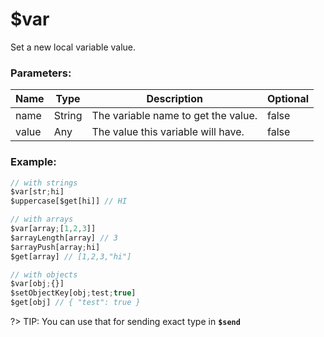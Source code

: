 # $var
Set a new local variable value.

### Parameters:
| Name        | Type        | Description                          | Optional |
| ----------- | ----------- | ------------------------------------ | -------- |
| name        | String      | The variable name to get the value.  | false    |
| value       | Any         | The value this variable will have.   | false    |

### Example:
```js
// with strings
$var[str;hi]
$uppercase[$get[hi]] // HI

// with arrays
$var[array;[1,2,3]]
$arrayLength[array] // 3
$arrayPush[array;hi]
$get[array] // [1,2,3,"hi"]

// with objects
$var[obj;{}]
$setObjectKey[obj;test;true]
$get[obj] // { "test": true }
```

?> TIP: You can use that for sending exact type in **`$send`**
